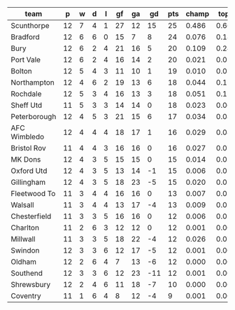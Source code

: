 |     team     | p  | w | d | l | gf | ga | gd  | pts | champ | top2  | top3  | top4  |  5-7  | bot4  | bot3  | bot2  |
|--------------|----|---|---|---|----|----|-----|-----|-------|-------|-------|-------|-------|-------|-------|-------|
| Scunthorpe   | 12 | 7 | 4 | 1 | 27 | 12 |  15 |  25 | 0.486 | 0.665 | 0.767 | 0.830 | 0.102 | 0.001 | 0.000 | 0.000|
| Bradford     | 12 | 6 | 6 | 0 | 15 |  7 |   8 |  24 | 0.076 | 0.182 | 0.270 | 0.367 | 0.208 | 0.016 | 0.009 | 0.004|
| Bury         | 12 | 6 | 2 | 4 | 21 | 16 |   5 |  20 | 0.109 | 0.244 | 0.359 | 0.450 | 0.212 | 0.009 | 0.005 | 0.002|
| Port Vale    | 12 | 6 | 2 | 4 | 16 | 14 |   2 |  20 | 0.021 | 0.057 | 0.099 | 0.151 | 0.164 | 0.064 | 0.040 | 0.022|
| Bolton       | 12 | 5 | 4 | 3 | 11 | 10 |   1 |  19 | 0.010 | 0.030 | 0.061 | 0.096 | 0.133 | 0.113 | 0.073 | 0.042|
| Northampton  | 12 | 4 | 6 | 2 | 19 | 13 |   6 |  18 | 0.044 | 0.115 | 0.190 | 0.265 | 0.203 | 0.030 | 0.016 | 0.008|
| Rochdale     | 12 | 5 | 3 | 4 | 16 | 13 |   3 |  18 | 0.051 | 0.121 | 0.201 | 0.275 | 0.202 | 0.029 | 0.018 | 0.009|
| Sheff Utd    | 11 | 5 | 3 | 3 | 14 | 14 |   0 |  18 | 0.023 | 0.068 | 0.116 | 0.168 | 0.174 | 0.066 | 0.042 | 0.024|
| Peterborough | 12 | 4 | 5 | 3 | 21 | 15 |   6 |  17 | 0.034 | 0.087 | 0.155 | 0.219 | 0.181 | 0.046 | 0.029 | 0.015|
| AFC Wimbledo | 12 | 4 | 4 | 4 | 18 | 17 |   1 |  16 | 0.029 | 0.082 | 0.140 | 0.203 | 0.195 | 0.045 | 0.026 | 0.013|
| Bristol Rov  | 11 | 4 | 4 | 3 | 16 | 16 |   0 |  16 | 0.027 | 0.078 | 0.134 | 0.194 | 0.178 | 0.053 | 0.033 | 0.018|
| MK Dons      | 12 | 4 | 3 | 5 | 15 | 15 |   0 |  15 | 0.014 | 0.038 | 0.073 | 0.110 | 0.144 | 0.101 | 0.068 | 0.037|
| Oxford Utd   | 12 | 4 | 3 | 5 | 13 | 14 |  -1 |  15 | 0.006 | 0.025 | 0.046 | 0.073 | 0.099 | 0.152 | 0.100 | 0.057|
| Gillingham   | 12 | 4 | 3 | 5 | 18 | 23 |  -5 |  15 | 0.020 | 0.051 | 0.091 | 0.135 | 0.152 | 0.085 | 0.054 | 0.031|
| Fleetwood To | 11 | 3 | 4 | 4 | 16 | 16 |   0 |  13 | 0.007 | 0.021 | 0.039 | 0.061 | 0.094 | 0.186 | 0.132 | 0.082|
| Walsall      | 11 | 3 | 4 | 4 | 13 | 17 |  -4 |  13 | 0.009 | 0.027 | 0.052 | 0.081 | 0.119 | 0.138 | 0.092 | 0.053|
| Chesterfield | 11 | 3 | 3 | 5 | 16 | 16 |   0 |  12 | 0.006 | 0.022 | 0.041 | 0.068 | 0.097 | 0.166 | 0.119 | 0.071|
| Charlton     | 11 | 2 | 6 | 3 | 12 | 12 |   0 |  12 | 0.001 | 0.004 | 0.008 | 0.015 | 0.032 | 0.399 | 0.314 | 0.215|
| Millwall     | 11 | 3 | 3 | 5 | 18 | 22 |  -4 |  12 | 0.026 | 0.071 | 0.126 | 0.181 | 0.177 | 0.061 | 0.040 | 0.022|
| Swindon      | 12 | 3 | 3 | 6 | 12 | 17 |  -5 |  12 | 0.001 | 0.004 | 0.009 | 0.016 | 0.031 | 0.404 | 0.316 | 0.213|
| Oldham       | 12 | 2 | 6 | 4 |  7 | 13 |  -6 |  12 | 0.000 | 0.003 | 0.006 | 0.010 | 0.028 | 0.438 | 0.342 | 0.238|
| Southend     | 12 | 3 | 3 | 6 | 12 | 23 | -11 |  12 | 0.001 | 0.004 | 0.009 | 0.016 | 0.037 | 0.374 | 0.291 | 0.200|
| Shrewsbury   | 12 | 2 | 4 | 6 | 11 | 18 |  -7 |  10 | 0.000 | 0.001 | 0.002 | 0.004 | 0.011 | 0.587 | 0.489 | 0.371|
| Coventry     | 11 | 1 | 6 | 4 |  8 | 12 |  -4 |   9 | 0.001 | 0.003 | 0.008 | 0.014 | 0.030 | 0.440 | 0.351 | 0.252|
